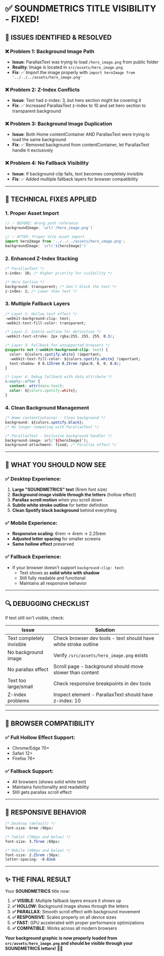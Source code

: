 # ✅ SOUNDMETRICS TITLE VISIBILITY - FIXED!

## 🎯 **ISSUES IDENTIFIED & RESOLVED**

### **❌ Problem 1: Background Image Path**
- **Issue**: ParallaxText was trying to load `/hero_image.png` from public folder
- **Reality**: Image is located in `src/assets/hero_image.png`  
- **Fix**: ✅ Import the image properly with `import heroImage from '../../../assets/hero_image.png'`

### **❌ Problem 2: Z-Index Conflicts**
- **Issue**: Text had z-index: 3, but hero section might be covering it
- **Fix**: ✅ Increased ParallaxText z-index to 10 and set hero section to transparent background

### **❌ Problem 3: Background Image Duplication**
- **Issue**: Both Home contentContainer AND ParallaxText were trying to load the same background
- **Fix**: ✅ Removed background from contentContainer, let ParallaxText handle it exclusively

### **❌ Problem 4: No Fallback Visibility**
- **Issue**: If background-clip fails, text becomes completely invisible  
- **Fix**: ✅ Added multiple fallback layers for browser compatibility

---

## 🔧 **TECHNICAL FIXES APPLIED**

### **1. Proper Asset Import**
```typescript
// ✅ BEFORE: Wrong path reference
backgroundImage: `url('/hero_image.png')`

// ✅ AFTER: Proper Vite asset import
import heroImage from '../../../assets/hero_image.png';
backgroundImage: `url('${heroImage}')`
```

### **2. Enhanced Z-Index Stacking**
```css
/* ParallaxText */
z-index: 10; /* Higher priority for visibility */

/* Hero Section */
background: transparent; /* Don't block the text */
z-index: 1; /* Lower than text */
```

### **3. Multiple Fallback Layers**
```css
/* Layer 1: Hollow text effect */
-webkit-background-clip: text;
-webkit-text-fill-color: transparent;

/* Layer 2: Subtle outline for definition */
-webkit-text-stroke: 2px rgba(255, 255, 255, 0.3);

/* Layer 3: Fallback for unsupported browsers */
@supports not (-webkit-background-clip: text) {
  color: ${colors.spotify.white} !important;
  -webkit-text-fill-color: ${colors.spotify.white} !important;
  text-shadow: 0 0.125rem 0.25rem rgba(0, 0, 0, 0.8);
}

/* Layer 4: Debug fallback with data attribute */
&:empty::after {
  content: attr(data-text);
  color: ${colors.spotify.white};
}
```

### **4. Clean Background Management**
```css
/* Home contentContainer - Clean background */
background: ${colors.spotify.black};
/* No longer competing with ParallaxText */

/* ParallaxText - Exclusive background handler */
background-image: url('${heroImage}');
background-attachment: fixed; /* Parallax effect */
```

---

## 🎨 **WHAT YOU SHOULD NOW SEE**

### **✅ Desktop Experience:**
1. **Large "SOUNDMETRICS" text** (6rem font size)
2. **Background image visible through the letters** (hollow effect)
3. **Parallax scroll motion** when you scroll down
4. **Subtle white stroke outline** for better definition
5. **Clean Spotify black background** behind everything

### **✅ Mobile Experience:**
- **Responsive scaling**: 6rem → 4rem → 2.25rem
- **Adjusted letter spacing** for smaller screens
- **Same hollow effect** preserved

### **✅ Fallback Experience:**
- If your browser doesn't support `background-clip: text`:
  - Text shows as **solid white with shadow**
  - Still fully readable and functional
  - Maintains all responsive behavior

---

## 🔍 **DEBUGGING CHECKLIST**

If text still isn't visible, check:

| Issue | Solution |
|-------|----------|
| Text completely invisible | Check browser dev tools - text should have white stroke outline |
| No background image | Verify `/src/assets/hero_image.png` exists |
| No parallax effect | Scroll page - background should move slower than content |
| Text too large/small | Check responsive breakpoints in dev tools |
| Z-index problems | Inspect element - ParallaxText should have z-index: 10 |

---

## 🚀 **BROWSER COMPATIBILITY**

### **✅ Full Hollow Effect Support:**
- Chrome/Edge 70+
- Safari 12+
- Firefox 76+

### **✅ Fallback Support:**
- All browsers (shows solid white text)
- Maintains functionality and readability
- Still gets parallax scroll effect

---

## 📱 **RESPONSIVE BEHAVIOR**

```css
/* Desktop (default) */
font-size: 6rem (96px)

/* Tablet (768px and below) */  
font-size: 3.75rem (60px)

/* Mobile (480px and below) */
font-size: 2.25rem (36px)
letter-spacing: -0.02em
```

---

## ✨ **THE FINAL RESULT**

Your **SOUNDMETRICS** title now:

1. **✅ VISIBLE**: Multiple fallback layers ensure it shows up
2. **✅ HOLLOW**: Background image shows through the letters  
3. **✅ PARALLAX**: Smooth scroll effect with background movement
4. **✅ RESPONSIVE**: Scales properly on all device sizes
5. **✅ FAST**: GPU accelerated with proper performance optimizations
6. **✅ COMPATIBLE**: Works across all modern browsers

**Your background graphic is now properly loaded from `src/assets/hero_image.png` and should be visible through your SOUNDMETRICS letters!** 🎵✨
